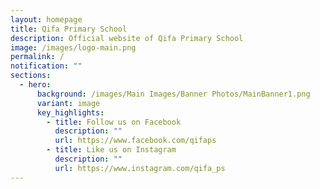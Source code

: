 ```yaml
---
layout: homepage
title: Qifa Primary School
description: Official website of Qifa Primary School
image: /images/logo-main.png
permalink: /
notification: ""
sections:
  - hero:
      background: /images/Main Images/Banner Photos/MainBanner1.png
      variant: image
      key_highlights:
        - title: Follow us on Facebook
          description: ""
          url: https://www.facebook.com/qifaps
        - title: Like us on Instagram
          description: ""
          url: https://www.instagram.com/qifa_ps
---
```

